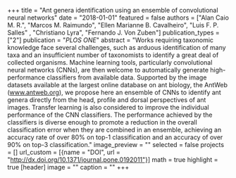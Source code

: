 +++
title = "Ant genera identification using an ensemble of convolutional neural networks"
date = "2018-01-01"
featured = false
authors = ["Alan Caio M. R.",  "Marcos M. Raimundo", "Ellen Marianne B. Cavalheiro", "Luis F. P. Salles" , "Christiano Lyra", "Fernando J. Von Zuben"]
publication_types = ["2"]
publication = "_PLOS ONE_"
abstract = "Works requiring taxonomic knowledge face several challenges, such as arduous identification of many taxa and an insufficient number of taxonomists to identify a great deal of collected organisms. Machine learning tools, particularly convolutional neural networks (CNNs), are then welcome to automatically generate high-performance classifiers from available data. Supported by the image datasets available at the largest online database on ant biology, the AntWeb (www.antweb.org), we propose here an ensemble of CNNs to identify ant genera directly from the head, profile and dorsal perspectives of ant images. Transfer learning is also considered to improve the individual performance of the CNN classifiers. The performance achieved by the classifiers is diverse enough to promote a reduction in the overall classification error when they are combined in an ensemble, achieving an accuracy rate of over 80% on top-1 classification and an accuracy of over 90% on top-3 classification."
image_preview = ""
selected = false
projects = []
url_custom = [{name = "DOI", url = "http://dx.doi.org/10.1371/journal.pone.0192011"}]
math = true
highlight = true
[header]
image = ""
caption = ""
+++

